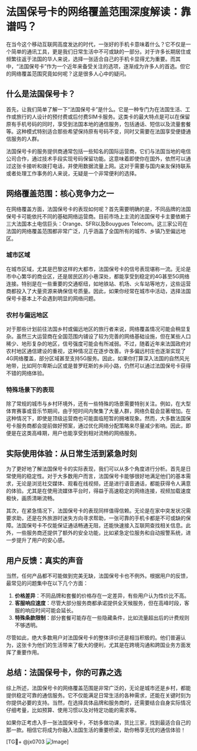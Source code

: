 # 法国保号卡的网络覆盖范围深度解读：靠谱吗？

在当今这个移动互联网高度发达的时代，一张好的手机卡意味着什么？它不仅是一个简单的通讯工具，更是我们日常生活中不可或缺的一部分。对于许多长期居住或频繁往返于法国的华人来说，选择一张适合自己的手机卡显得尤为重要。而其中，“法国保号卡”作为一个近年来备受关注的选项，逐渐成为许多人的首选。但它的网络覆盖范围究竟如何呢？这是很多人心中的疑问。

## 什么是法国保号卡？

首先，让我们简单了解一下“法国保号卡”是什么。它是一种专门为在法国生活、工作或旅行的人设计的预付费或后付费SIM卡服务。这类卡的最大特点是可以在保留原有手机号码的同时，享受到法国本地的通信服务，包括通话、短信以及流量套餐等。这种模式特别适合那些希望保持原有号码不变，同时又需要在法国享受便捷通信服务的人群。

法国保号卡的服务提供商通常包括一些知名的国际运营商，它们与法国当地的电信公司合作，通过技术手段实现号码保留功能。这意味着即使你在国外，依然可以通过这张卡接听和拨打电话，并使用数据流量上网。这对于需要与国内亲友保持联系或者处理工作事务的人来说，无疑是一个非常便利的选择。

## 网络覆盖范围：核心竞争力之一

在网络覆盖方面，法国保号卡的表现如何呢？首先需要明确的是，不同品牌的法国保号卡可能依托不同的基础网络运营商。目前市场上主流的法国保号卡主要依赖于三大法国本土电信巨头：Orange、SFR以及Bouygues Telecom。这三家公司在法国的网络覆盖范围都非常广泛，几乎涵盖了全国所有的城市、乡镇乃至偏远地区。

### 城市区域

在城市区域，尤其是巴黎这样的大都市，法国保号卡的信号表现堪称一流。无论是市中心繁华的商业区，还是居民区的小巷深处，都能享受到稳定的4G甚至5G网络连接。特别是在一些重要的交通枢纽，如地铁站、机场、火车站等地方，这些运营商都投入了大量资源来确保信号质量。因此，如果你经常在城市中活动，选择法国保号卡基本上不会遇到明显的网络问题。

### 农村与偏远地区

对于那些计划前往法国乡村或偏远地区的旅行者来说，网络覆盖情况可能会稍显复杂。虽然三大运营商在全国范围内铺设了较为完善的网络基础设施，但在某些人口稀少、地形复杂的地区，信号强度可能会有所减弱。不过，随着近年来法国政府对农村地区通信建设的重视，这种情况正在逐步改善。许多偏远村庄也逐渐实现了4G网络覆盖，部分区域甚至支持5G服务。因此，如果你打算深入法国的自然风光地带，比如阿尔卑斯山区或是普罗旺斯的乡间小路，仍然可以通过法国保号卡获得不错的网络体验。

### 特殊场景下的表现

除了常规的城市与乡村环境外，还有一些特殊的场景需要特别关注。例如，在大型体育赛事或音乐节期间，由于短时间内聚集了大量人群，网络负载会显著增加。在这种情况下，即使是顶级运营商也可能面临短暂的拥堵现象。然而，大多数法国保号卡服务商都会提前做好预案，通过优化网络分配策略来尽量减少影响。因此，即便是在这类高峰期，用户也能享受到相对流畅的网络服务。

## 实际使用体验：从日常生活到紧急时刻

为了更好地了解法国保号卡的实际表现，我们可以从多个角度进行分析。首先是日常使用的稳定性。对于大多数用户而言，法国保号卡能够很好地满足他们的基本需求，无论是浏览社交媒体、观看在线视频，还是进行语音通话，都能获得令人满意的体验。尤其是在使用流媒体平台时，得益于高速稳定的网络连接，视频加载速度极快，画质清晰流畅。

其次，在紧急情况下，法国保号卡的表现同样值得信赖。无论是在家中突发状况需要求助，还是在外旅游时迷失方向寻求帮助，一张可靠的手机卡都是不可或缺的保障。法国保号卡不仅能保证通话畅通无阻，还能快速接入互联网查找相关信息。此外，一些服务商还提供了额外的安全功能，比如紧急定位服务和自动报警系统，进一步提升了用户的安心感。

## 用户反馈：真实的声音

当然，任何产品都不可能做到完美无缺，法国保号卡也不例外。根据用户的反馈，最常见的问题集中在以下几个方面：

1. **价格差异**：不同品牌和套餐的价格存在一定差异，有些用户认为性价比不高。
2. **客服响应速度**：尽管大部分服务商都承诺提供全天候服务，但在高峰时段，客服的响应时间可能会延长。
3. **特殊条款限制**：部分套餐可能存在一些隐藏条件，比如流量超出后的计费规则不够透明。

尽管如此，绝大多数用户对法国保号卡的整体评价还是相当积极的。他们普遍认为，这张卡为他们的生活带来了极大的便利，尤其是在跨境沟通和跨国业务方面发挥了重要作用。

## 总结：法国保号卡，你的可靠之选

综上所述，法国保号卡的网络覆盖范围是非常广泛的，无论是城市还是乡村，都能提供稳定可靠的通信服务。它不仅能满足日常生活的各种需求，还能在关键时刻为你提供必要的支持。当然，在选择具体品牌和服务商时，还需要结合自身实际情况仔细考量，比如预算、使用习惯以及对特定功能的需求等。

如果你正考虑入手一张法国保号卡，不妨多做功课，货比三家，找到最适合自己的那一款。相信它将成为你融入法国生活的重要桥梁，助你畅享无忧的通信体验！

[TG💪+ @jx0703 ![Image](https://github.com/user-attachments/assets/dbca1d08-cadb-493c-b0ec-ad6f7a83f270)]